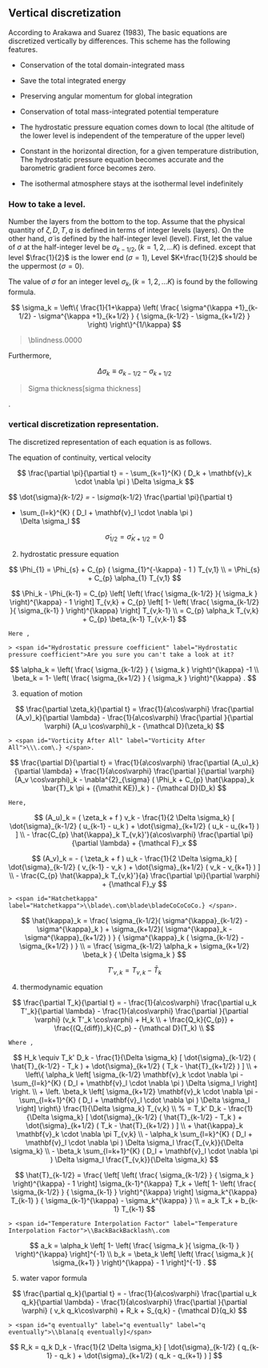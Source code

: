 ## Vertical discretization

According to Arakawa and Suarez (1983),
The basic equations are discretized vertically by differences.
This scheme has the following features.

  - Conservation of the total domain-integrated mass

  - Save the total integrated energy

  - Preserving angular momentum for global integration

  - Conservation of total mass-integrated potential temperature

  - The hydrostatic pressure equation comes down to local (the altitude of the lower level is independent of the temperature of the upper level)

  - Constant in the horizontal direction, for a given temperature distribution,
    The hydrostatic pressure equation becomes accurate and the barometric gradient force becomes zero.

  - The isothermal atmosphere stays at the isothermal level indefinitely

### How to take a level.

Number the layers from the bottom to the top.
Assume that the physical quantity of $\zeta,D,T,q$ is defined in terms of integer levels (layers).
On the other hand, $\dot{\sigma}$ is defined by the half-integer level (level).
First, let the value of $\sigma$ at the half-integer level be
$\sigma_{k-1/2}, (k=1,2,\ldots K)$
is defined.
except that level $\frac{1}{2}$ is the lower end ($\sigma=1$),
Level $K+\frac{1}{2}$ should be the uppermost ($\sigma=0$).

The value of $\sigma$ for an integer level
$\sigma_k, (k=1,2,\ldots K)$
is found by the following formula.

$$
 \sigma_k = \left\{ \frac{1}{1+\kappa}
                     \left( \frac{  \sigma^{\kappa +1}_{k-1/2}
                                  - \sigma^{\kappa +1}_{k+1/2}      }
                                  { \sigma_{k-1/2} - \sigma_{k+1/2} }
                     \right)
              \right\}^{1/\kappa}
$$

> <span id="Bear definition" label="Bear definition">\blindness\.0000

Furthermore,

$$
  \Delta \sigma_k \equiv \sigma_{k-1/2} - \sigma_{k+1/2}
$$

> <span id="sigma thickness" label="sigma thickness">Sigma thickness\[sigma thickness]</span>

.

### vertical discretization representation.

The discretized representation of each equation is as follows.

The equation of continuity, vertical velocity

$$
  \frac{\partial \pi}{\partial t}
 = - \sum_{k=1}^{K} ( D_k + \mathbf{v}_k \cdot \nabla \pi ) 
       \Delta  \sigma_k
$$


$$
  \dot{\sigma}_{k-1/2}
 = - \sigma_{k-1/2} \frac{\partial \pi}{\partial t}
   - \sum_{l=k}^{K} ( D_l + \mathbf{v}_l \cdot \nabla \pi )          
       \Delta  \sigma_l
$$


$$
  \dot{\sigma}_{1/2} = \dot{\sigma}_{K+1/2} = 0
$$


2. hydrostatic pressure equation

$$
 \Phi_{1}  =  \Phi_{s} + C_{p} ( \sigma_{1}^{-\kappa} - 1  ) T_{v,1} \\
           =  \Phi_{s} + C_{p} \alpha_{1} T_{v,1} 
$$
  


$$
 \Phi_k - \Phi_{k-1} 
   =  C_{p}
   \left[ \left( \frac{ \sigma_{k-1/2} }{ \sigma_k } \right)^{\kappa}
          - 1 \right] T_{v,k} 
       + C_{p}
   \left[ 1- 
         \left( \frac{ \sigma_{k-1/2} }{ \sigma_{k-1} } \right)^{\kappa}
              \right] T_{v,k-1} \\
   =    C_{p} \alpha_k T_{v,k} + C_{p} \beta_{k-1} T_{v,k-1}
$$
  


    Here ,

    > <span id="Hydrostatic pressure coefficient" label="Hydrostatic pressure coefficient">Are you sure you can't take a look at it?
$$
 \alpha_k   =  \left( \frac{ \sigma_{k-1/2} }
                               { \sigma_k } \right)^{\kappa} -1 \\
 \beta_k    =  1- \left( \frac{ \sigma_{k+1/2} }
                               { \sigma_k } \right)^{\kappa} .
$$
  


3. equation of motion

$$
  \frac{\partial \zeta_k}{\partial t} 
        =   \frac{1}{a\cos\varphi} 
            \frac{\partial (A_v)_k}{\partial \lambda}
          - \frac{1}{a\cos\varphi} 
            \frac{\partial }{\partial \varphi} (A_u \cos\varphi)_k
          - {\mathcal D}(\zeta_k) 
$$

    > <span id="Vorticity After All" label="Vorticity After All">\\\.com\.} </span>.

$$
  \frac{\partial D}{\partial t} 
        =   \frac{1}{a\cos\varphi} 
            \frac{\partial (A_u)_k}{\partial \lambda}
          + \frac{1}{a\cos\varphi} 
            \frac{\partial }{\partial \varphi} (A_v \cos\varphi)_k
          - \nabla^{2}_{\sigma}
           ( \Phi_k + C_{p} \hat{\kappa}_k \bar{T}_k \pi 
             + ({\mathit KE})_k )
          - {\mathcal D}(D_k) 
$$


    Here,

$$
  (A_u)_k
    =  ( \zeta_k + f ) v_k 
             - \frac{1}{2 \Delta \sigma_k} 
             [   \dot{\sigma}_{k-1/2} ( u_{k-1} - u_k   )
               + \dot{\sigma}_{k+1/2} ( u_k   - u_{k+1} ) ]
            \\
           - \frac{C_{p} \hat{\kappa}_k T_{v,k}'}{a\cos\varphi} 
                  \frac{\partial \pi}{\partial \lambda} 
             + {\mathcal F}_x
$$
  


$$
  (A_v)_k
    =  - ( \zeta_k + f ) u_k 
             - \frac{1}{2 \Delta \sigma_k} 
             [   \dot{\sigma}_{k-1/2} ( v_{k-1} - v_k   )
               + \dot{\sigma}_{k+1/2} ( v_k   - v_{k+1} ) ]
            \\
           - \frac{C_{p} \hat{\kappa}_k T_{v,k}'}{a} 
               \frac{\partial \pi}{\partial \varphi} 
             + {\mathcal F}_y
$$
  


    > <span id="Hatchetkappa" label="Hatchetkappa">\\blade\.com\blade\bladeCoCoCoCo.} </span>.
$$
   \hat{\kappa}_k 
    =       \frac{  \sigma_{k-1/2}(   \sigma^{\kappa}_{k-1/2} 
                                    - \sigma^{\kappa}_k      ) 
                  + \sigma_{k+1/2}(   \sigma^{\kappa}_k 
                                    - \sigma^{\kappa}_{k+1/2}  ) }
                 { \sigma^{\kappa}_k
                     ( \sigma_{k-1/2} - \sigma_{k+1/2} )         } 
            \\
  =  \frac{ \sigma_{k-1/2} \alpha_k + \sigma_{k+1/2} \beta_k }
            { \Delta \sigma_k                                  } 
$$
  


$$
T'_{v,k} = T_{v,k} - \bar{T}_k
$$


4. thermodynamic equation

$$
  \frac{\partial T_k}{\partial t}
     =  - \frac{1}{a\cos\varphi}
               \frac{\partial u_k T'_k}{\partial \lambda}
          - \frac{1}{a\cos\varphi}
               \frac{\partial }{\partial \varphi} (v_k T'_k \cos\varphi)
          + H_k  \\
        + \frac{Q_k}{C_{p}}
          + \frac{(Q_{diff})_k}{C_p} 
          - {\mathcal D}(T_k)  \\
$$
  
  


    Where ,

$$
   H_k 
     \equiv  T_k' D_k
              - \frac{1}{\Delta \sigma_k} 
             [   \dot{\sigma}_{k-1/2} ( \hat{T}_{k-1/2} - T_k   )
               + \dot{\sigma}_{k+1/2} ( T_k   - \hat{T}_{k+1/2} ) ]
                \\
        + \left\{ \alpha_k
                    \left[ \sigma_{k-1/2} \mathbf{v}_k \cdot \nabla \pi
                          - \sum_{l=k}^{K} 
                           ( D_l + \mathbf{v}_l \cdot \nabla \pi )
                            \Delta  \sigma_l
                    \right]
             \right.    \\
          + \left. \beta_k
                     \left[ \sigma_{k+1/2} \mathbf{v}_k \cdot \nabla \pi
                          - \sum_{l=k+1}^{K} 
                           ( D_l + \mathbf{v}_l \cdot \nabla \pi )
                            \Delta  \sigma_l
                    \right]
              \right\} 
              \frac{1}{\Delta \sigma_k} T_{v,k}   \\
%
     =  T_k' D_k 
          - \frac{1}{\Delta \sigma_k} 
             [   \dot{\sigma}_{k-1/2} ( \hat{T}_{k-1/2} - T_k   )
               + \dot{\sigma}_{k+1/2} ( T_k   - \hat{T}_{k+1/2} ) ]
                \\
        + \hat{\kappa}_k \mathbf{v}_k \cdot \nabla \pi T_{v,k} 
                \\
        - \alpha_k \sum_{l=k}^{K} 
                           ( D_l + \mathbf{v}_l \cdot \nabla \pi )
                            \Delta  \sigma_l 
                            \frac{T_{v,k}}{\Delta \sigma_k} 
                \\
        - \beta_k \sum_{l=k+1}^{K} 
                           ( D_l + \mathbf{v}_l \cdot \nabla \pi )
                            \Delta  \sigma_l 
                            \frac{T_{v,k}}{\Delta \sigma_k} 
$$
  
  
  
  
  
  


$$
  \hat{T}_{k-1/2}
   =  \frac{ \left[ \left( \frac{ \sigma_{k-1/2} }
                               { \sigma_k } \right)^{\kappa}
                  - 1 \right] \sigma_{k-1}^{\kappa} T_k 
          + \left[ 1- 
                   \left( \frac{ \sigma_{k-1/2} }
                               { \sigma_{k-1} } \right)^{\kappa}
                      \right] \sigma_k^{\kappa} T_{k-1}         }
          { \sigma_{k-1}^{\kappa} - \sigma_k^{\kappa}           } \\
   =  a_k T_k + b_{k-1} T_{k-1}
$$
  


    > <span id="Temperature Interpolation Factor" label="Temperature Interpolation Factor">\\BackBackBacklash\.com
$$
  a_k  =  \alpha_k 
              \left[ 1- \left( \frac{ \sigma_k }{ \sigma_{k-1} }
                        \right)^{\kappa} \right]^{-1}   \\
  b_k  =  \beta_k 
              \left[ \left( \frac{ \sigma_k }{ \sigma_{k+1} } 
                     \right)^{\kappa} - 1 \right]^{-1} .  
$$
  


5. water vapor formula

$$
  \frac{\partial q_k}{\partial t}
      =   - \frac{1}{a\cos\varphi} 
               \frac{\partial u_k q_k}{\partial \lambda}
          - \frac{1}{a\cos\varphi}
               \frac{\partial }{\partial \varphi} ( v_k q_k\cos\varphi)
          + R_k 
          + S_{q,k}
          - {\mathcal D}(q_k) 
$$

    > <span id="q eventually" label="q eventually" label="q eventually">\\blana[q eventually]</span>

$$
R_k  =  q_k D_k 
       - \frac{1}{2 \Delta \sigma_k} 
             [   \dot{\sigma}_{k-1/2} ( q_{k-1} - q_k   )
               + \dot{\sigma}_{k+1/2} ( q_k   - q_{k+1} ) ]
$$



